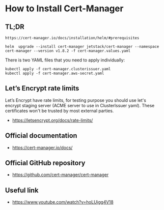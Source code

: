 # How to Install Cert-Manager

## TL;DR

    https://cert-manager.io/docs/installation/helm/#prerequisites

```
helm  upgrade --install cert-manager jetstack/cert-manager --namespace cert-manager --version v1.8.2 -f cert-manager.values.yaml
```

There is two YAML files that you need to apply individually:

```
kubectl apply -f cert-manager.clusterissuer.yaml
kubectl apply -f cert-manager.aws-secret.yaml
```

## Let’s Encrypt rate limits

Let’s Encrypt have rate limits, for testing purpose you should use let's encrypt staging server (ACME server to use in ClusterIssuer yaml). These certificates won't be trusted by most external parties.

- https://letsencrypt.org/docs/rate-limits/

## Official documentation

- https://cert-manager.io/docs/

## Official GitHub repository

- https://github.com/cert-manager/cert-manager

## Useful link

- https://www.youtube.com/watch?v=hoLUigg4V18